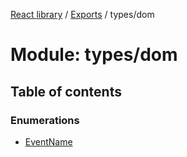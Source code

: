[React library](../index.md) / [Exports](../modules.md) / types/dom

# Module: types/dom

## Table of contents

### Enumerations

- [EventName](../enums/types_dom.EventName.md)
